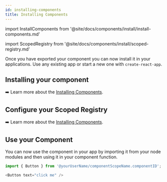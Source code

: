 ```yaml
---
id: installing-components
title: Installing Components
---
```


import InstallComponents from '@site/docs/components/install/install-components.md'

import ScopedRegistry from '@site/docs/components/install/scoped-registry.md'

Once you have exported your component you can now install it in your applications. Use any existing app or start a new one with `create-react-app`.

## Installing your component

<InstallComponents />

:arrow_right: Learn more about the [Installing Components](/building-with-bit/component/installing).

## Configure your Scoped Registry

<ScopedRegistry />

:arrow_right: Learn more about the [Installing Components](/building-with-bit/component/installing).

<!-- ## Install Dependencies

Install dependencies for all the imported components.

```shell
bit install
``` -->

## Use your Component

You can now use the component in your app by importing it from your node modules and then using it in your component function.

```js title="app.js"
import { Button } from '@yourUserName/componentScopeName.componentID';
```

```js title="app.js"
<Button text="click me" />
```
